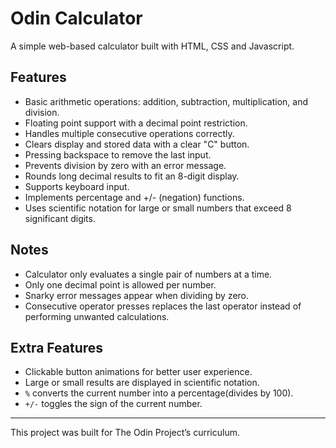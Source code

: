 # Odin Calculator

A simple web-based calculator built with HTML, CSS and Javascript.

## Features

- Basic arithmetic operations: addition, subtraction, multiplication, and division.
- Floating point support with a decimal point restriction.
- Handles multiple consecutive operations correctly.
- Clears display and stored data with a clear "C" button.
- Pressing backspace to remove the last input.
- Prevents division by zero with an error message.
- Rounds long decimal results to fit an 8-digit display.
- Supports keyboard input.
- Implements percentage and +/- (negation) functions.
- Uses scientific notation for large or small numbers that exceed 8 significant digits.

## Notes

- Calculator only evaluates a single pair of numbers at a time.
- Only one decimal point is allowed per number.
- Snarky error messages appear when dividing by zero.
- Consecutive operator presses replaces the last operator instead of performing unwanted calculations.

## Extra Features

- Clickable button animations for better user experience.
- Large or small results are displayed in scientific notation.
- `%` converts the current number into a percentage(divides by 100).
- `+/-` toggles the sign of the current number.

---

This project was built for The Odin Project’s curriculum.
